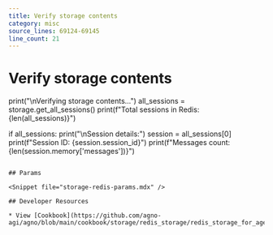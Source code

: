 ```yaml
---
title: Verify storage contents
category: misc
source_lines: 69124-69145
line_count: 21
---
```


# Verify storage contents
print("\nVerifying storage contents...")
all_sessions = storage.get_all_sessions()
print(f"Total sessions in Redis: {len(all_sessions)}")

if all_sessions:
    print("\nSession details:")
    session = all_sessions[0]
    print(f"Session ID: {session.session_id}")
    print(f"Messages count: {len(session.memory['messages'])}")
```

## Params

<Snippet file="storage-redis-params.mdx" />

## Developer Resources

* View [Cookbook](https://github.com/agno-agi/agno/blob/main/cookbook/storage/redis_storage/redis_storage_for_agent.py)


